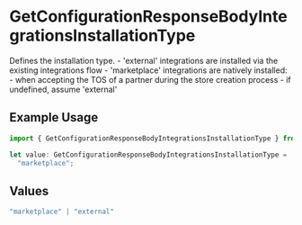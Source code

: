 # GetConfigurationResponseBodyIntegrationsInstallationType

Defines the installation type. - 'external' integrations are installed via the existing integrations flow - 'marketplace' integrations are natively installed: - when accepting the TOS of a partner during the store creation process - if undefined, assume 'external'

## Example Usage

```typescript
import { GetConfigurationResponseBodyIntegrationsInstallationType } from "@vercel/sdk/models/operations";

let value: GetConfigurationResponseBodyIntegrationsInstallationType =
  "marketplace";
```

## Values

```typescript
"marketplace" | "external"
```